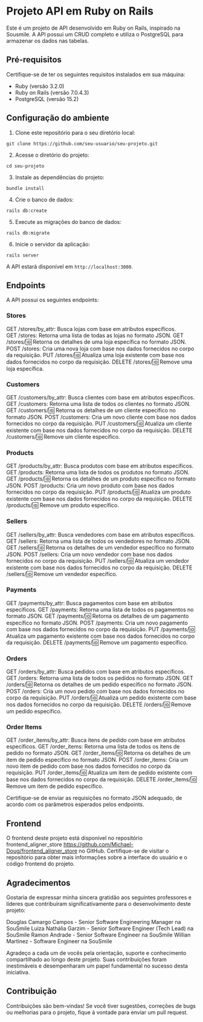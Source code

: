 # Projeto API em Ruby on Rails

Este é um projeto de API desenvolvido em Ruby on Rails, inspirado na Sousmile. A API possui um CRUD completo e utiliza o PostgreSQL para armazenar os dados nas tabelas.

## Pré-requisitos

Certifique-se de ter os seguintes requisitos instalados em sua máquina:

- Ruby (versão 3.2.0)
- Ruby on Rails (versão 7.0.4.3)
- PostgreSQL (versão 15.2)

## Configuração do ambiente

1. Clone este repositório para o seu diretório local:

```prompt
git clone https://github.com/seu-usuario/seu-projeto.git
```

2. Acesse o diretório do projeto:

```prompt
cd seu-projeto
```

3. Instale as dependências do projeto:

```prompt
bundle install
```

4. Crie o banco de dados:

```prompt
rails db:create
```

5. Execute as migrações do banco de dados:

```prompt
rails db:migrate
```

6. Inicie o servidor da aplicação:

```prompt
rails server
```

A API estará disponível em `http://localhost:3000`.

## Endpoints

A API possui os seguintes endpoints:

### Stores

GET /stores/by_attr: Busca lojas com base em atributos específicos.</br>
GET /stores: Retorna uma lista de todas as lojas no formato JSON.
GET /stores/:id: Retorna os detalhes de uma loja específica no formato JSON.
POST /stores: Cria uma nova loja com base nos dados fornecidos no corpo da requisição.
PUT /stores/:id: Atualiza uma loja existente com base nos dados fornecidos no corpo da requisição.
DELETE /stores/:id: Remove uma loja específica.

### Customers

GET /customers/by_attr: Busca clientes com base em atributos específicos.
GET /customers: Retorna uma lista de todos os clientes no formato JSON.
GET /customers/:id: Retorna os detalhes de um cliente específico no formato JSON.
POST /customers: Cria um novo cliente com base nos dados fornecidos no corpo da requisição.
PUT /customers/:id: Atualiza um cliente existente com base nos dados fornecidos no corpo da requisição.
DELETE /customers/:id: Remove um cliente específico.

### Products

GET /products/by_attr: Busca produtos com base em atributos específicos.
GET /products: Retorna uma lista de todos os produtos no formato JSON.
GET /products/:id: Retorna os detalhes de um produto específico no formato JSON.
POST /products: Cria um novo produto com base nos dados fornecidos no corpo da requisição.
PUT /products/:id: Atualiza um produto existente com base nos dados fornecidos no corpo da requisição.
DELETE /products/:id: Remove um produto específico.

### Sellers

GET /sellers/by_attr: Busca vendedores com base em atributos específicos.
GET /sellers: Retorna uma lista de todos os vendedores no formato JSON.
GET /sellers/:id: Retorna os detalhes de um vendedor específico no formato JSON.
POST /sellers: Cria um novo vendedor com base nos dados fornecidos no corpo da requisição.
PUT /sellers/:id: Atualiza um vendedor existente com base nos dados fornecidos no corpo da requisição.
DELETE /sellers/:id: Remove um vendedor específico.

### Payments

GET /payments/by_attr: Busca pagamentos com base em atributos específicos.
GET /payments: Retorna uma lista de todos os pagamentos no formato JSON.
GET /payments/:id: Retorna os detalhes de um pagamento específico no formato JSON.
POST /payments: Cria um novo pagamento com base nos dados fornecidos no corpo da requisição.
PUT /payments/:id: Atualiza um pagamento existente com base nos dados fornecidos no corpo da requisição.
DELETE /payments/:id: Remove um pagamento específico.

### Orders

GET /orders/by_attr: Busca pedidos com base em atributos específicos.
GET /orders: Retorna uma lista de todos os pedidos no formato JSON.
GET /orders/:id: Retorna os detalhes de um pedido específico no formato JSON.
POST /orders: Cria um novo pedido com base nos dados fornecidos no corpo da requisição.
PUT /orders/:id: Atualiza um pedido existente com base nos dados fornecidos no corpo da requisição.
DELETE /orders/:id: Remove um pedido específico.

### Order Items

GET /order_items/by_attr: Busca itens de pedido com base em atributos específicos.
GET /order_items: Retorna uma lista de todos os itens de pedido no formato JSON.
GET /order_items/:id: Retorna os detalhes de um item de pedido específico no formato JSON.
POST /order_items: Cria um novo item de pedido com base nos dados fornecidos no corpo da requisição.
PUT /order_items/:id: Atualiza um item de pedido existente com base nos dados fornecidos no corpo da requisição.
DELETE /order_items/:id: Remove um item de pedido específico.

Certifique-se de enviar as requisições no formato JSON adequado, de acordo com os parâmetros esperados pelos endpoints.

## Frontend

O frontend deste projeto está disponível no repositório frontend_aligner_store https://github.com/Michael-Doug/frontend_aligner_store no GitHub. Certifique-se de visitar o repositório para obter mais informações sobre a interface do usuário e o código frontend do projeto.

## Agradecimentos

Gostaria de expressar minha sincera gratidão aos seguintes professores e líderes que contribuíram significativamente para o desenvolvimento deste projeto:

Douglas Camargo Campos - Senior Software Engineering Manager na SouSmile
Luiza Nathália Garzim - Senior Software Engineer (Tech Lead) na SouSmile
Ramon Andrade - Senior Software Engineer na SouSmile
Willian Martinez - Software Engineer na SouSmile

Agradeço a cada um de vocês pela orientação, suporte e conhecimento compartilhado ao longo deste projeto. Suas contribuições foram inestimáveis e desempenharam um papel fundamental no sucesso desta iniciativa.

## Contribuição

Contribuições são bem-vindas! Se você tiver sugestões, correções de bugs ou melhorias para o projeto, fique à vontade para enviar um pull request.
